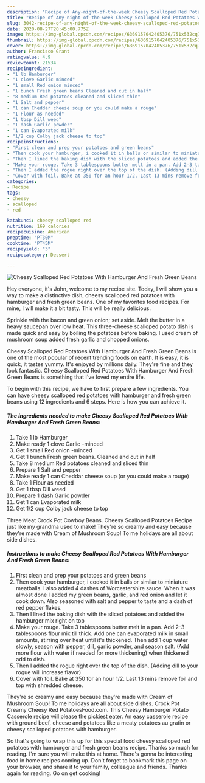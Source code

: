 ```yaml
---
description: "Recipe of Any-night-of-the-week Cheesy Scalloped Red Potatoes With Hamburger And Fresh Green Beans"
title: "Recipe of Any-night-of-the-week Cheesy Scalloped Red Potatoes With Hamburger And Fresh Green Beans"
slug: 3042-recipe-of-any-night-of-the-week-cheesy-scalloped-red-potatoes-with-hamburger-and-fresh-green-beans
date: 2020-08-27T20:45:00.775Z
image: https://img-global.cpcdn.com/recipes/6369157042405376/751x532cq70/cheesy-scalloped-red-potatoes-with-hamburger-and-fresh-green-beans-recipe-main-photo.jpg
thumbnail: https://img-global.cpcdn.com/recipes/6369157042405376/751x532cq70/cheesy-scalloped-red-potatoes-with-hamburger-and-fresh-green-beans-recipe-main-photo.jpg
cover: https://img-global.cpcdn.com/recipes/6369157042405376/751x532cq70/cheesy-scalloped-red-potatoes-with-hamburger-and-fresh-green-beans-recipe-main-photo.jpg
author: Francisco Grant
ratingvalue: 4.9
reviewcount: 21534
recipeingredient:
- "1 lb Hamburger"
- "1 clove Garlic minced"
- "1 small Red onion minced"
- "1 bunch Fresh green beans Cleaned and cut in half"
- "8 medium Red potatoes cleaned and sliced thin"
- "1 Salt and pepper"
- "1 can Cheddar cheese soup or you could make a rouge"
- "1 Flour as needed"
- "1 tbsp Dill weed"
- "1 dash Garlic powder"
- "1 can Evaporated milk"
- "1/2 cup Colby jack cheese to top"
recipeinstructions:
- "First clean and prep your potatoes and green beans"
- "Then cook your hamburger, i cooked it in balls or similar to miniature meatballs. I also added 4 dashes of Worcestershire sauce. When it was almost done I added my green beans, garlic, and red onion and let it cook down. Also seasoned with salt and pepper to taste and a dash of red pepper flakes."
- "Then I lined the baking dish with the sliced potatoes and added the hamburger mix right on top"
- "Make your rouge. Take 3 tablespoons butter melt in a pan. Add 2-3 tablespoons flour mix till thick. Add one can evaporated milk in small amounts, stirring over heat until it&#39;s thickened. Then add 1 cup water slowly, season with pepper, dill, garlic powder, and season salt. (Add more flour with water if needed for more thickening) when thickened add to dish."
- "Then I added the rogue right over the top of the dish. (Adding dill to your rogue will increase flavor)"
- "Cover with foil. Bake at 350 for an hour 1/2. Last 13 mins remove foil and top with shredded cheese."
categories:
- Recipe
tags:
- cheesy
- scalloped
- red

katakunci: cheesy scalloped red 
nutrition: 169 calories
recipecuisine: American
preptime: "PT30M"
cooktime: "PT45M"
recipeyield: "3"
recipecategory: Dessert

---
```



![Cheesy Scalloped Red Potatoes With Hamburger And Fresh Green Beans](https://img-global.cpcdn.com/recipes/6369157042405376/751x532cq70/cheesy-scalloped-red-potatoes-with-hamburger-and-fresh-green-beans-recipe-main-photo.jpg)

Hey everyone, it's John, welcome to my recipe site. Today, I will show you a way to make a distinctive dish, cheesy scalloped red potatoes with hamburger and fresh green beans. One of my favorites food recipes. For mine, I will make it a bit tasty. This will be really delicious.

Sprinkle with the bacon and green onion; set aside. Melt the butter in a heavy saucepan over low heat. This three-cheese scalloped potato dish is made quick and easy by boiling the potatoes before baking. I used cream of mushroom soup added fresh garlic and chopped onions.

Cheesy Scalloped Red Potatoes With Hamburger And Fresh Green Beans is one of the most popular of recent trending foods on earth. It is easy, it is quick, it tastes yummy. It's enjoyed by millions daily. They're fine and they look fantastic. Cheesy Scalloped Red Potatoes With Hamburger And Fresh Green Beans is something that I've loved my entire life.


To begin with this recipe, we have to first prepare a few ingredients. You can have cheesy scalloped red potatoes with hamburger and fresh green beans using 12 ingredients and 6 steps. Here is how you can achieve it.

<!--inarticleads1-->

##### The ingredients needed to make Cheesy Scalloped Red Potatoes With Hamburger And Fresh Green Beans:

1. Take 1 lb Hamburger
1. Make ready 1 clove Garlic -minced
1. Get 1 small Red onion -minced
1. Get 1 bunch Fresh green beans. Cleaned and cut in half
1. Take 8 medium Red potatoes cleaned and sliced thin
1. Prepare 1 Salt and pepper
1. Make ready 1 can Cheddar cheese soup (or you could make a rouge)
1. Take 1 Flour as needed
1. Get 1 tbsp Dill weed
1. Prepare 1 dash Garlic powder
1. Get 1 can Evaporated milk
1. Get 1/2 cup Colby jack cheese to top


Three Meat Crock Pot Cowboy Beans. Cheesy Scalloped Potatoes Recipe just like my grandma used to make! They&#39;re so creamy and easy because they&#39;re made with Cream of Mushroom Soup! To me holidays are all about side dishes. 

<!--inarticleads2-->

##### Instructions to make Cheesy Scalloped Red Potatoes With Hamburger And Fresh Green Beans:

1. First clean and prep your potatoes and green beans
1. Then cook your hamburger, i cooked it in balls or similar to miniature meatballs. I also added 4 dashes of Worcestershire sauce. When it was almost done I added my green beans, garlic, and red onion and let it cook down. Also seasoned with salt and pepper to taste and a dash of red pepper flakes.
1. Then I lined the baking dish with the sliced potatoes and added the hamburger mix right on top
1. Make your rouge. Take 3 tablespoons butter melt in a pan. Add 2-3 tablespoons flour mix till thick. Add one can evaporated milk in small amounts, stirring over heat until it&#39;s thickened. Then add 1 cup water slowly, season with pepper, dill, garlic powder, and season salt. (Add more flour with water if needed for more thickening) when thickened add to dish.
1. Then I added the rogue right over the top of the dish. (Adding dill to your rogue will increase flavor)
1. Cover with foil. Bake at 350 for an hour 1/2. Last 13 mins remove foil and top with shredded cheese.


They&#39;re so creamy and easy because they&#39;re made with Cream of Mushroom Soup! To me holidays are all about side dishes. Crock Pot Creamy Cheesy Red PotatoesFood.com. This Cheesy Hamburger Potato Casserole recipe will please the pickiest eater. An easy casserole recipe with ground beef, cheese and potatoes like a meaty potatoes au gratin or cheesy scalloped potatoes with hamburger. 

So that's going to wrap this up for this special food cheesy scalloped red potatoes with hamburger and fresh green beans recipe. Thanks so much for reading. I'm sure you will make this at home. There's gonna be interesting food in home recipes coming up. Don't forget to bookmark this page on your browser, and share it to your family, colleague and friends. Thanks again for reading. Go on get cooking!
